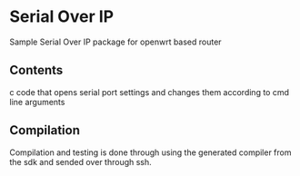# Serial Over IP 
Sample Serial Over IP package for openwrt based router 

## Contents
c code that opens serial port settings and changes them according to cmd line arguments

## Compilation
Compilation and testing is done through using the generated compiler from the sdk and sended over through ssh.
